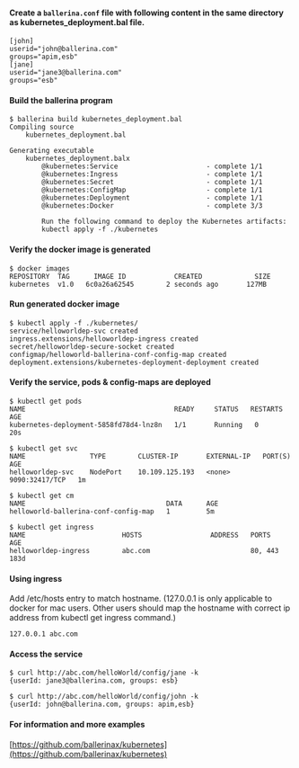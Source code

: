 #### Create a `ballerina.conf` file with following content in the same directory as kubernetes_deployment.bal file.
```
[john]
userid="john@ballerina.com"
groups="apim,esb"
[jane]
userid="jane3@ballerina.com"
groups="esb"
```


#### Build the ballerina program
```
$ ballerina build kubernetes_deployment.bal
Compiling source
    kubernetes_deployment.bal

Generating executable
    kubernetes_deployment.balx
        @kubernetes:Service                      - complete 1/1
        @kubernetes:Ingress                      - complete 1/1
        @kubernetes:Secret                       - complete 1/1
        @kubernetes:ConfigMap                    - complete 1/1
        @kubernetes:Deployment                   - complete 1/1
        @kubernetes:Docker                       - complete 3/3

        Run the following command to deploy the Kubernetes artifacts:
        kubectl apply -f ./kubernetes
```

#### Verify the docker image is generated
```
$ docker images
REPOSITORY  TAG      IMAGE ID            CREATED             SIZE
kubernetes  v1.0   6c0a26a62545        2 seconds ago       127MB
```

#### Run generated docker image
```
$ kubectl apply -f ./kubernetes/
service/helloworldep-svc created
ingress.extensions/helloworldep-ingress created
secret/helloworldep-secure-socket created
configmap/helloworld-ballerina-conf-config-map created
deployment.extensions/kubernetes-deployment-deployment created
```

#### Verify the service, pods & config-maps are deployed
```
$ kubectl get pods
NAME                                     READY     STATUS   RESTARTS   AGE
kubernetes-deployment-5858fd78d4-lnz8n   1/1       Running   0         20s

$ kubectl get svc
NAME                TYPE        CLUSTER-IP       EXTERNAL-IP   PORT(S)          AGE
helloworldep-svc    NodePort    10.109.125.193   <none>        9090:32417/TCP   1m

$ kubectl get cm
NAME                                   DATA      AGE
helloworld-ballerina-conf-config-map   1         5m

$ kubectl get ingress
NAME                        HOSTS                 ADDRESS   PORTS     AGE
helloworldep-ingress        abc.com                         80, 443   183d
```

#### Using ingress
Add /etc/hosts entry to match hostname. (127.0.0.1 is only applicable to docker for mac users. Other users should map the hostname with correct ip address from kubectl get ingress command.)
```
127.0.0.1 abc.com
```

#### Access the service
```
$ curl http://abc.com/helloWorld/config/jane -k
{userId: jane3@ballerina.com, groups: esb}

$ curl http://abc.com/helloWorld/config/john -k
{userId: john@ballerina.com, groups: apim,esb}
```

#### For information and more examples
[https://github.com/ballerinax/kubernetes](https://github.com/ballerinax/kubernetes) 
